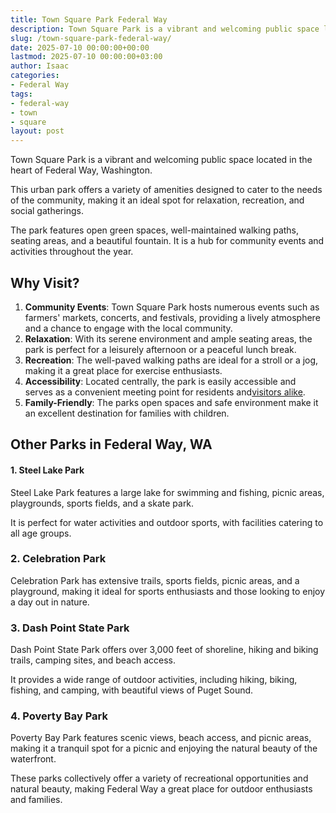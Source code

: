 ```yaml
---
title: Town Square Park Federal Way
description: Town Square Park is a vibrant and welcoming public space located in the heart of Federal Way, Washington. This urban park offers a variety of amenities...
slug: /town-square-park-federal-way/
date: 2025-07-10 00:00:00+00:00
lastmod: 2025-07-10 00:00:00+03:00
author: Isaac
categories:
- Federal Way
tags:
- federal-way
- town
- square
layout: post
---
```

Town Square Park is a vibrant and welcoming public space located in the heart of Federal Way, Washington.

This urban park offers a variety of amenities designed to cater to the needs of the community, making it an ideal spot for relaxation, recreation, and social gatherings.

The park features open green spaces, well-maintained walking paths, seating areas, and a beautiful fountain. It is a hub for community events and activities throughout the year.
## Why Visit?
1. **Community Events**: Town Square Park hosts numerous events such as farmers' markets, concerts, and festivals, providing a lively atmosphere and a chance to engage with the local community.
2. **Relaxation**: With its serene environment and ample seating areas, the park is perfect for a leisurely afternoon or a peaceful lunch break.
3. **Recreation**: The well-paved walking paths are ideal for a stroll or a jog, making it a great place for exercise enthusiasts.
4. **Accessibility**: Located centrally, the park is easily accessible and serves as a convenient meeting point for residents and[visitors alike](https://pestpolicy.com/[federal-way](https://pestpolicy.com/rhododendron-species-botanical-garden/)/pest-control-in-federal-way/).
5. **Family-Friendly**: The parks open spaces and safe environment make it an excellent destination for families with children.
## Other Parks in Federal Way, WA
#### 1. Steel Lake Park
Steel Lake Park features a large lake for swimming and fishing, picnic areas, playgrounds, sports fields, and a skate park.

It is perfect for water activities and outdoor sports, with facilities catering to all age groups.
### 2. Celebration Park
Celebration Park has extensive trails, sports fields, picnic areas, and a playground, making it ideal for sports enthusiasts and those looking to enjoy a day out in nature.
### 3. Dash Point State Park
Dash Point State Park offers over 3,000 feet of shoreline, hiking and biking trails, camping sites, and beach access.

It provides a wide range of outdoor activities, including hiking, biking, fishing, and camping, with beautiful views of Puget Sound.
### 4. Poverty Bay Park
Poverty Bay Park features scenic views, beach access, and picnic areas, making it a tranquil spot for a picnic and enjoying the natural beauty of the waterfront.

These parks collectively offer a variety of recreational opportunities and natural beauty, making Federal Way a great place for outdoor enthusiasts and families.

